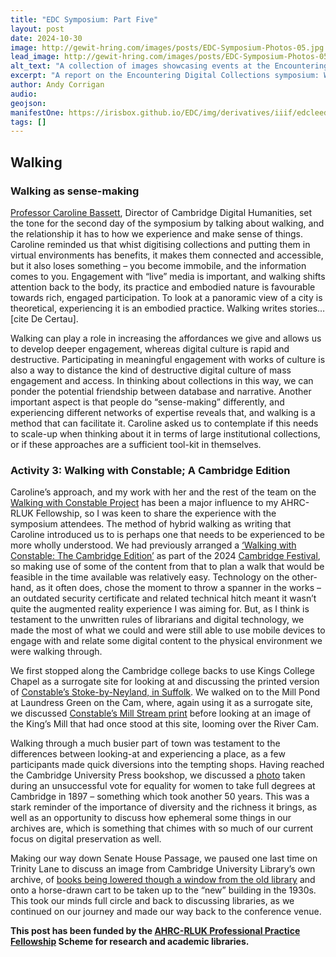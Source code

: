 ```yaml
---
title: "EDC Symposium: Part Five"
layout: post
date: 2024-10-30
image: http://gewit-hring.com/images/posts/EDC-Symposium-Photos-05.jpg
lead_image: http://gewit-hring.com/images/posts/EDC-Symposium-Photos-05.jpg
alt_text: "A collection of images showcasing events at the Encountering Digital Collections symposium"
excerpt: "A report on the Encountering Digital Collections symposium: Walking. (Part Five of ???)"
author: Andy Corrigan
audio:
geojson: 
manifestOne: https://irisbox.github.io/EDC/img/derivatives/iiif/edcleeds/manifest.json
tags: []
---
```

## Walking 

### Walking as sense-making
[Professor Caroline Bassett](https://www.cdh.cam.ac.uk/about/people/caroline-bassett/), Director of Cambridge Digital Humanities, set the tone for the second day of the symposium by talking about walking, and the relationship it has to how we experience and make sense of things. Caroline reminded us that whist digitising collections and putting them in virtual environments has benefits, it makes them connected and accessible, but it also loses something – you become immobile, and the information comes to you. Engagement with “live” media is important, and walking shifts attention back to the body, its practice and embodied nature is favourable towards rich, engaged participation. To look at a panoramic view of a city is theoretical, experiencing it is an embodied practice. Walking writes stories… [cite De Certau]. 

Walking can play a role in increasing the affordances we give and allows us to develop deeper engagement, whereas digital culture is rapid and destructive. Participating in meaningful engagement with works of culture is also a way to distance the kind of destructive digital culture of mass engagement and access. In thinking about collections in this way, we can ponder the potential friendship between database and narrative. Another important aspect is that people do “sense-making” differently, and experiencing different networks of expertise reveals that, and walking is a method that can facilitate it. Caroline asked us to contemplate if this needs to scale-up when thinking about it in terms of large institutional collections, or if these approaches are a sufficient tool-kit in themselves.

### Activity 3: Walking with Constable; A Cambridge Edition

Caroline’s approach, and my work with her and the rest of the team on the [Walking with Constable Project]( https://walking-the-landscape.fitzmuseum.cam.ac.uk/) has been a major influence to my AHRC-RLUK Fellowship, so I was keen to share the experience with the symposium attendees. The method of hybrid walking as writing that Caroline introduced us to is perhaps one that needs to be experienced to be more wholly understood. We had previously arranged a  [‘Walking with Constable: The Cambridge Edition’]( https://walking-the-landscape.fitzmuseum.cam.ac.uk/walks/Walk-M/) as part of the 2024 [Cambridge Festival](https://www.cdh.cam.ac.uk/events/37457), so making use of some of the content from that to plan a walk that would be feasible in the time available was relatively easy. Technology on the other-hand, as it often does, chose the moment to throw a spanner in the works – an outdated security certificate and related technical hitch meant it wasn’t quite the augmented reality experience I was aiming for. But, as I think is testament to the unwritten rules of librarians and digital technology, we made the most of what we could and were still able to use mobile devices to engage with and relate some digital content to the physical environment we were walking through. 

We first stopped along the Cambridge college backs to use Kings College Chapel as a surrogate site for looking at and discussing the printed version of [Constable’s Stoke-by-Neyland, in Suffolk]( https://cudl.lib.cam.ac.uk/view/PR-FITZWILLIAM-P-00158-01955/1). We walked on to the Mill Pond at Laundress Green on the Cam, where, again using it as a surrogate site, we discussed [Constable’s Mill Stream print]( https://cudl.lib.cam.ac.uk/view/PR-FITZWILLIAM-P-00156-01955/1) before looking at an image of the King’s Mill that had once stood at this site, looming over the River Cam.

Walking through a much busier part of town was testament to the differences between looking-at and experiencing a place, as a few participants made quick diversions into the tempting shops. Having reached the Cambridge University Press bookshop, we discussed a [photo]( https://cudl.lib.cam.ac.uk/view/PH-UA-PHOT-00174-00004/1) taken during an unsuccessful vote for equality for women to take full degrees at Cambridge in 1897 – something which took another 50 years. This was a stark reminder of the importance of diversity and the richness it brings, as well as an opportunity to discuss how ephemeral some things in our archives are, which is something that chimes with so much of our current focus on digital preservation as well. 

Making our way down Senate House Passage, we paused one last time on Trinity Lane to discuss an image from Cambridge University Library’s own archive, of [books being lowered though a window from the old library](https://cudl.lib.cam.ac.uk/view/PH-CAM-B-00934-00011/27) and onto a horse-drawn cart to be taken up to the “new” building in the 1930s. This took our minds full circle and back to discussing libraries, as we continued on our journey and made our way back to the conference venue. 

**This post has been funded by the [AHRC-RLUK Professional Practice Fellowship](https://www.rluk.ac.uk/ppfs-fellows-2/) Scheme for research and academic libraries.**  
